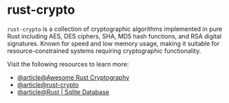 # rust-crypto

`rust-crypto` is a collection of cryptographic algorithms implemented in pure Rust including AES, DES ciphers, SHA, MD5 hash functions, and RSA digital signatures. Known for speed and low memory usage, making it suitable for resource-constrained systems requiring cryptographic functionality.

Visit the following resources to learn more:

- [@article@Awesome Rust Cryptography](https://cryptography.rs/)
- [@article@rust-crypto](https://docs.rs/rust-crypto/latest/crypto/)
- [@article@Rust | Sqlite Database](https://medium.com/@mikecode/rust-sqlite-database-rusqlite-162bad63fb5d)
